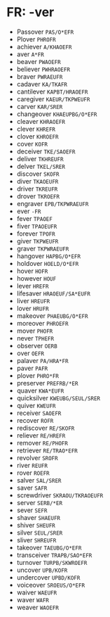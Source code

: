 # FR: -ver

* Passover `PAS/O*EFR`
* Plover `PHROFR`
* achiever `A/KHAOEFR`
* aver `A*FR`
* beaver `PWAOEFR`
* believer `PWHRAOEFR`
* braver `PWRAEUFR`
* cadaver `KA/TKAFR`
* cantilever `KAPBT/HRAOEFR`
* caregiver `KAEUR/TKPWEUFR`
* carver `KAR/SRER`
* changeover `KHAEUPBG/O*EFR`
* cleaver `KHRAOEFR`
* clever `KHREFR`
* clover `KHROEFR`
* cover `KOFR`
* deceiver `TKE/SAOEFR`
* deliver `TKHREUFR`
* delver `TKEL/SRER`
* discover `SKOFR`
* diver `TKAOEUFR`
* driver `TKREUFR`
* drover `TKROEFR`
* engraver `EPB/TKPWRAEUFR`
* ever `-FR`
* fever `TPAOEF`
* fiver `TPAOEUFR`
* forever `TPOFR`
* giver `TKPWEUFR`
* graver `TKPWRAEUFR`
* hangover `HAPBG/O*EFR`
* holdover `HOELD/O*EFR`
* hover `HOFR`
* however `HOUF`
* lever `HREFR`
* lifesaver `HRAOEUF/SA*EUFR`
* liver `HREUFR`
* lover `HRUFR`
* makeover `PHAEUBG/O*EFR`
* moreover `PHROEFR`
* mover `PHOFR`
* never `TPHEFR`
* observer `OERB`
* over `OEFR`
* palaver `PA/HRA*FR`
* paver `PAFR`
* plover `PHRO*FR`
* preserver `PREFRB/*ER`
* quaver `KWA*EUFR`
* quicksilver `KWEUBG/SEUL/SRER`
* quiver `KWEUFR`
* receiver `SAOEFR`
* recover `ROFR`
* rediscover `RE/SKOFR`
* reliever `RE/HREFR`
* remover `RE/PHOFR`
* retriever `RE/TRAO*EFR`
* revolver `SROFR`
* river `REUFR`
* rover `ROEFR`
* salver `SAL/SRER`
* saver `SAFR`
* screwdriver `SKRAOU/TKRAOEUFR`
* server `SERB/*ER`
* sever `SEFR`
* shaver `SHAEUFR`
* shiver `SHEUFR`
* silver `SEUL/SRER`
* sliver `SHREUFR`
* takeover `TAEUBG/O*EFR`
* transceiver `TRAPB/SAO*EFR`
* turnover `TURPB/SKWROEFR`
* uncover `UPB/KOFR`
* undercover `UPBD/KOFR`
* voiceover `SROEUS/O*EFR`
* waiver `WAEUFR`
* waver `WAFR`
* weaver `WAOEFR`
